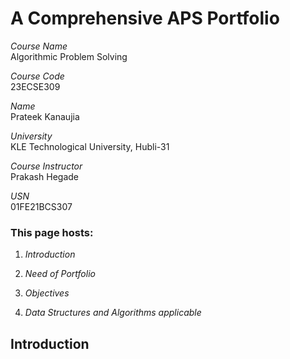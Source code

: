 # A Comprehensive APS Portfolio

*Course Name*  
Algorithmic Problem Solving

*Course Code*  
23ECSE309

*Name*  
Prateek Kanaujia

*University*  
KLE Technological University, Hubli-31

*Course Instructor*  
Prakash Hegade

*USN*  
01FE21BCS307

### This page hosts:

1. *Introduction*

2. *Need of Portfolio*

3. *Objectives*

4. *Data Structures and Algorithms applicable*

## Introduction